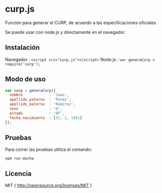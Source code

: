 curp.js
=======

Función para generar el CURP, de acuerdo a las especificaciones oficiales.

Se puede usar con node.js y directamente en el navegador.

## Instalación

Navegador : `<script src="curp.js"></script>`
Node.js   : `var generaCurp = require('curp');`

## Modo de uso

```javascript
var curp = generaCurp({
  nombre            : 'Juan',
  apellido_paterno  : 'Perez',
  apellido_materno  : 'Ramirez',
  sexo              : 'H',
  estado            : 'DF',
  fecha_nacimiento  : [31, 1, 1981]
});
```

## Pruebas

Para correr las pruebas utiliza el comando:

`npm run mocha`

## Licencia

MIT ( http://opensource.org/licenses/MIT )

